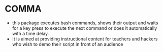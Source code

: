 # COMMA
- this package executes bash commands, shows their output and waits for a
key press to execute the next command or does it automatically with a time
delay. 
- It is aimed at providing instructional content for teachers and
hackers who wish to demo their script in front of an audience

